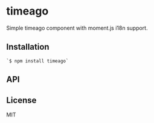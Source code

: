
# timeago

  Simple timeago component with moment.js i18n support.

## Installation

    `$ npm install timeago`

## API

   

## License

  MIT
